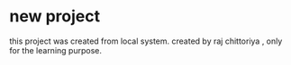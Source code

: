 # new project

this project was created from local system.
created by raj chittoriya , only for the learning purpose.